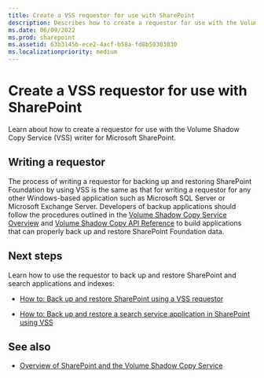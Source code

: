 ```yaml
---
title: Create a VSS requestor for use with SharePoint
description: Describes how to create a requestor for use with the Volume Shadow Copy Service (VSS) writer for Microsoft SharePoint.
ms.date: 06/09/2022
ms.prod: sharepoint
ms.assetid: 63b3145b-ece2-4acf-b58a-fd8b50303030
ms.localizationpriority: medium
---
```



# Create a VSS requestor for use with SharePoint

Learn about how to create a requestor for use with the Volume Shadow Copy Service (VSS) writer for Microsoft SharePoint.

## Writing a requestor

The process of writing a requestor for backing up and restoring SharePoint Foundation by using VSS is the same as that for writing a requestor for any other Windows-based application such as Microsoft SQL Server or Microsoft Exchange Server. Developers of backup applications should follow the procedures outlined in the  [Volume Shadow Copy Service Overview](https://msdn.microsoft.com/library/aa384649%28VS.85%29.aspx) and [Volume Shadow Copy API Reference](https://msdn.microsoft.com/library/aa384648%28VS.85%29.aspx) to build applications that can properly back up and restore SharePoint Foundation data.
  
    
    

## Next steps
<a name="Next"> </a>

Learn how to use the requestor to back up and restore SharePoint and search applications and indexes:
  
    
    

-  [How to: Back up and restore SharePoint using a VSS requestor](how-to-back-up-and-restore-sharepoint-using-a-vss-requestor.md)
    
  
-  [How to: Back up and restore a search service application in SharePoint using VSS](how-to-back-up-and-restore-a-search-service-application-in-sharepoint-using.md)
    
  

## See also
<a name="bk_addresources"> </a>


-  [Overview of SharePoint and the Volume Shadow Copy Service](overview-of-sharepoint-and-the-volume-shadow-copy-service.md)
    
  

